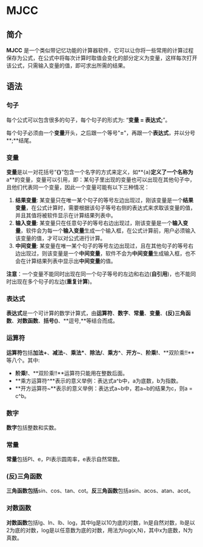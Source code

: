 # MJCC


## 简介
**MJCC** 是一个类似带记忆功能的计算器软件，它可以让你将一些常用的计算过程保存为公式，在公式中将每次计算时取值会变化的部分定义为变量，这样每次打开该公式，只需输入变量的值，即可求出所需的结果。

## 语法

### 句子

每个公式可以包含很多的句子，每个句子的形式为: “**变量 = 表达式;**”。

每个句子必须由一个**变量**开头，之后跟一个等号"**=**"，再跟一个**表达式**，并以分号**;**结尾。

### 变量

**变量**是以一对花括号“**{}**”包含一个名字的方式来定义，如**{a}**定义了一个名称为**a**的变量，变量可以引用，即：某句子里出现的变量也可以出现在其他句子中，且他们代表同一个变量，因此一个变量可能有以下三种情况：

1.  **结果变量**: 某变量只在唯一某个句子的等号左边出现过，刚该变量是一个**结果变量**，在公式计算时，需要根据该句子等号右侧的表达式来求取该变量的值，并且其值将被软件显示在计算结果列表中。
2.  **输入变量**: 某变量只在任意句子的等号右边出现过，刚该变量是一个**输入变量**，软件会为每一个**输入变量**生成一个输入框，在公式计算前，用户必须输入该变量的值，才可以对公式进行计算。
3.  **中间变量**: 某变量在唯一某个句子的等号左边出现过，且在其他句子的等号右边出现过，则该变量是一个**中间变量**，软件不会为**中间变量**生成输入框，也不会在计算结果列表中显示出**中间变量**的值。

**注意**：一个变量不能同时出现在同一个句子等号的左边和右边(**自引用**)，也不能同时出现在多个句子的左边(**重复计算**)。

### 表达式
**表达式**是一个可计算的数学计算式，由**运算符**、**数字**、**常量**、**变量**、**(反)三角函数**、**对数函数**、**括号()**、**逗号,**等结合而成。

### 运算符
**运算符**包括**加法+**、**减法-**、**乘法\***、**除法/**、**乘方^**、**开方~**、**阶乘!**、**双阶乘!!**等八个。其中:

*  **阶乘!**、**双阶乘!!**运算符只能用在整数后面。
*  **乘方运算符^**表示的意义举例：表达式a^b中，a为底数，b为指数。
*  **开方运算符~**表示的意义举例：表达式a~b中，若a~b的结果为c，则a = c^b。

### 数字
**数字**包括整数和实数。

### 常量
**常量**包括PI、e，PI表示圆周率，e表示自然常数。

### (反)三角函数
**三角函数包括**sin、cos、tan、cot。**反三角函数**包括asin、acos、atan、acot。

### 对数函数
**对数函数**包括lg、ln、lb、log，其中lg是以10为底的对数，ln是自然对数，lb是以2为底的对数，log是以任意数为底的对数，用法为log(x,N)，其中x为底数，N为真数。




